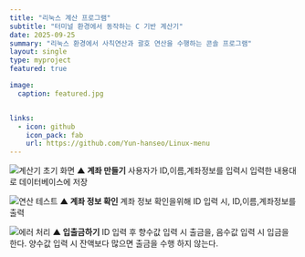 ```yaml
---
title: "리눅스 계산 프로그램"
subtitle: "터미널 환경에서 동작하는 C 기반 계산기"
date: 2025-09-25
summary: "리눅스 환경에서 사칙연산과 괄호 연산을 수행하는 콘솔 프로그램"
layout: single
type: myproject
featured: true

image:
  caption: featured.jpg


links:
  - icon: github
    icon_pack: fab
    url: https://github.com/Yun-hanseo/Linux-menu
---
```


![계산기 초기 화면](hsprojects/accountcreate.png)
**▲ 계좌 만들기**
사용자가 ID,이름,계좌정보를 입력시 입력한 내용대로 데이터베이스에 저장

![연산 테스트](hsprojects/accountcheck.png)
**▲ 계좌 정보 확인**
계좌 정보 확인을위해 ID 입력 시, ID,이름,계좌정보를 출력

![에러 처리](hsprojects/accountupdate.png)
**▲ 입출금하기**
ID 입력 후 향수값 입력 시 출금을, 음수값 입력 시 입금을 한다.
양수값 입력 시 잔액보다 많으면 출금을 수행 하지 않는다.